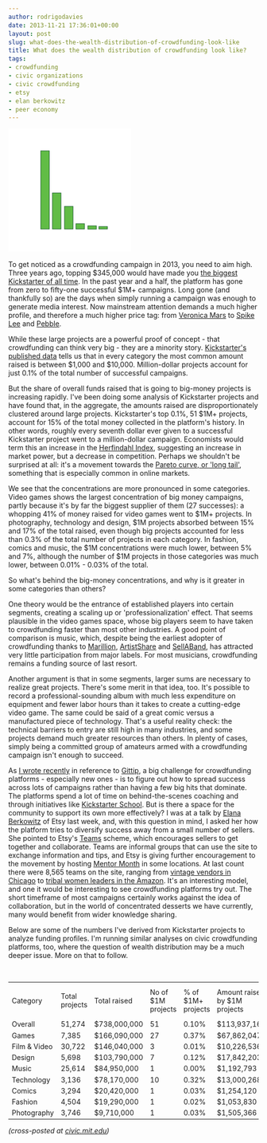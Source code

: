 ```yaml
---
author: rodrigodavies
date: 2013-11-21 17:36:01+00:00
layout: post
slug: what-does-the-wealth-distribution-of-crowdfunding-look-like
title: What does the wealth distribution of crowdfunding look like?
tags:
- crowdfunding
- civic organizations
- civic crowdfunding
- etsy
- elan berkowitz
- peer economy
---
```


_[![CC BY-NC-SA Rodrigo Davies](img/pareto.png)](img/pareto.png)_

To get noticed as a crowdfunding campaign in 2013, you need to aim high. Three years ago, topping $345,000 would have made you [the biggest Kickstarter of all time](http://www.kickstarter.com/blog/the-history-of-1-0). In the past year and a half, the platform has gone from zero to fifty-one successful $1M+ campaigns. Long gone (and thankfully so) are the days when simply running a campaign was enough to generate media interest. Now mainstream attention demands a much higher profile, and therefore a much higher price tag: from [Veronica Mars](http://www.kickstarter.com/projects/559914737/the-veronica-mars-movie-project) to [Spike Lee](rodrigodavies.com/blog/2013/09/02/is-spike-lee-doing-the-right-thing-by-crowdfunding.html) and [Pebble](http://www.kickstarter.com/projects/597507018/pebble-e-paper-watch-for-iphone-and-android).

While these large projects are a powerful proof of concept - that crowdfunding can think very big - they are a minority story. [Kickstarter's published data](http://www.kickstarter.com/help/stats) tells us that in every category the most common amount raised is between $1,000 and $10,000. Million-dollar projects account for just 0.1% of the total number of successful campaigns. 

But the share of overall funds raised that is going to big-money projects is increasing rapidly. I've been doing some analysis of Kickstarter projects and have found that, in the aggregate, the amounts raised are disproportionately clustered around large projects. Kickstarter's top 0.1%, 51 $1M+ projects, account for 15% of the total money collected in the platform's history. In other words, roughly every seventh dollar ever given to a successful Kickstarter project went to a million-dollar campaign. Economists would term this an increase in the [Herfindahl Index](http://en.wikipedia.org/wiki/Herfindahl_index), suggesting an increase in market power, but a decrease in competition. Perhaps we shouldn't be surprised at all: it's a movement towards the [Pareto curve, or 'long tail'](http://www.ethanzuckerman.com/blog/2013/11/05/members-fans-and-complementary-revenue-models-for-the-new-york-times/), something that is especially common in online markets.

We see that the concentrations are more pronounced in some categories. Video games shows the largest concentration of big money campaigns, partly because it's by far the biggest supplier of them (27 successes): a whopping 41% of money raised for video games went to $1M+ projects. In photography, technology and design, $1M projects absorbed between 15% and 17% of the total raised, even though big projects accounted for less than 0.3% of the total number of projects in each category. In fashion, comics and music, the $1M concentrations were much lower, between 5% and 7%, although the number of $1M projects in those categories was much lower, between 0.01% - 0.03% of the total.

So what's behind the big-money concentrations, and why is it greater in some categories than others? 

One theory would be the entrance of established players into certain segments, creating a scaling up or 'professionalization' effect. That seems plausible in the video games space, whose big players seem to have taken to crowdfunding faster than most other industries. A good point of comparison is music, which, despite being the earliest adopter of crowdfunding thanks to [Marillion](http://www.berklee.edu/bt/194/crowd_funding.html), [ArtistShare](http://artistshare.com) and [SellABand](http://sellaband.com), has attracted very little participation from major labels. For most musicians, crowdfunding remains a funding source of last resort.

Another argument is that in some segments, larger sums are necessary to realize great projects. There's some merit in that idea, too. It's possible to record a professional-sounding album with much less expenditure on equipment and fewer labor hours than it takes to create a cutting-edge video game. The same could be said of a great comic versus a manufactured piece of technology. That's a useful reality check: the technical barriers to entry are still high in many industries, and some projects demand much greater resources than others. In plenty of cases, simply being a committed group of amateurs armed with a crowdfunding campaign isn't enough to succeed.

As [I wrote recently](http://rodrigodavies.com/blog/2013/10/17/crowdfunding-as-a-salary-or-crowdfunding-from-your-salary.html) in reference to [Gittip](http://gittip.com), a big challenge for crowdfunding platforms - especially new ones - is to figure out how to spread success across lots of campaigns rather than having a few big hits that dominate. The platforms spend a lot of time on behind-the-scenes coaching and through initiatives like [Kickstarter School](http://www.kickstarter.com/help/school). But is there a space for the community to support its own more effectively? I was at a talk by [Elana Berkowitz](https://twitter.com/elanab) of Etsy last week, and, with this question in mind, I asked her how the platform tries to diversify success away from a small number of sellers. She pointed to Etsy's [Teams](http://www.etsy.com/teams) scheme, which encourages sellers to get together and collaborate. Teams are informal groups that can use the site to exchange information and tips, and Etsy is giving further encouragement to the movement by hosting [Mentor Month](http://www.etsy.com/blog/uk/2013/08/27/etsy-teams-starting-mentor-month-across-europe/) in some locations. At last count there were 8,565 teams on the site, ranging from [vintage vendors in Chicago](http://www.etsy.com/teams/10557/chicago-vintage-crafters) to [tribal women leaders in the Amazon](http://www.etsy.com/teams/15170/amazon-women-tribal-leaders). It's an interesting model, and one it would be interesting to see crowdfunding platforms try out. The short timeframe of most campaigns certainly works against the idea of collaboration, but in the world of concentrated desserts we have currently, many would benefit from wider knowledge sharing.

Below are some of the numbers I've derived from Kickstarter projects to analyze funding profiles. I'm running similar analyses on civic crowdfunding platforms, too, where the question of wealth distribution may be	 a much deeper issue. More on that to follow.

<br>
<div class="table-responsive">
  <table class="table table-hover">
		<tr>
			<td>Category<td>Total projects <td>Total raised	<td>No of $1M projects <td>% of $1M+ projects<td>Amount raised by $1M projects	<td>% raised by $1M projects
		</tr>
		<tr>
			<td>Overall<td>51,274<td>	$738,000,000<td>	51<td>	0.10%<td>$113,937,163<td><b>15.44%</b>		
		</tr>
		<tr>
			<td>Games<td>7,385<td>	$166,090,000<td>27<td>	0.37%	<td>$67,862,047<td>40.86%
		</tr>
		<tr>
			<td>Film & Video<td>	30,722<td>	$146,040,000<td>3<td>0.01%<td>	$10,226,536<td>7.00%
		</tr>
		<tr>
			<td>Design<td>5,698<td>$103,790,000<td>7<td>0.12%<td>$17,842,203<td>17.19%
		</tr>
		<tr>
			<td>Music<td>25,614<td>$84,950,000<td>1<td>0.00%<td>	$1,192,793<td>1.40%
		</tr>
		<tr>
			<td>Technology<td>	3,136<td>$78,170,000<td>10	<td>0.32%<td>$13,000,268<td>16.63%
		</tr>
		<tr>
			<td>Comics<td>3,294<td>$20,420,000<td>1<td>	0.03%<td>$1,254,120<td>6.14%
		</tr>
		<tr>
			<td>Fashion<td>4,504<td>$19,290,000<td>	1<td>0.02%<td>	$1,053,830<td>5.46%
		</tr>
		<tr>
			<td>Photography<td>3,746<td>$9,710,000<td>1	<td>0.03%<td>$1,505,366<td>15.50%
		</tr>
	</table>
</div>


_(cross-posted at [civic.mit.edu](http://civic.mit.edu/blog/rodrigodavies/spreading-the-crowdfunded-wealth))_